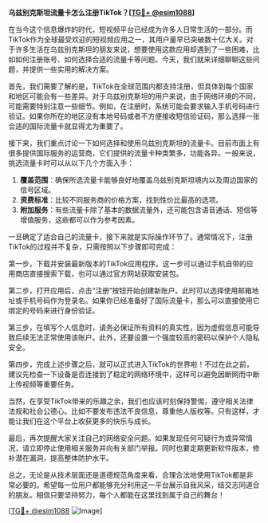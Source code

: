 **乌兹别克斯坦流量卡怎么注册TikTok？[[TG💪+ @esim1088](https://t.me/s/esim1088)]**

在当今这个信息爆炸的时代，短视频平台已经成为许多人日常生活的一部分。而TikTok作为全球最受欢迎的短视频应用之一，其用户量早已突破数十亿大关。对于许多生活在乌兹别克斯坦的朋友来说，想要使用这款应用却遇到了一些困难，比如如何注册账号、如何选择合适的流量卡等问题。今天，我们就来详细聊聊这些问题，并提供一些实用的解决方案。

首先，我们需要了解的是，TikTok在全球范围内都支持注册，但具体到每个国家和地区可能会有一些差异。对于乌兹别克斯坦的用户来说，由于网络环境的不同，可能需要特别注意一些细节。例如，在注册时，系统可能会要求输入手机号码进行验证。如果你所在的地区没有本地号码或者不方便接收短信验证码，那么选择一张合适的国际流量卡就显得尤为重要了。

接下来，我们重点讨论一下如何选择和使用乌兹别克斯坦的流量卡。目前市面上有很多提供国际服务的运营商，它们提供的流量卡种类繁多，功能各异。一般来说，挑选流量卡时可以从以下几个方面入手：

1. **覆盖范围**：确保所选流量卡能够良好地覆盖乌兹别克斯坦境内以及周边国家的信号区域。
2. **资费标准**：比较不同服务商的价格方案，找到性价比最高的选项。
3. **附加服务**：有些流量卡除了基本的数据流量外，还可能包含语音通话、短信等增值服务，这些都可以作为参考因素。

一旦确定了适合自己的流量卡，接下来就是实际操作环节了。通常情况下，注册TikTok的过程并不复杂，只需按照以下步骤即可完成：

第一步，下载并安装最新版本的TikTok应用程序。这一步可以通过手机自带的应用商店直接搜索下载，也可以通过官方网站获取安装包。

第二步，打开应用后，点击“注册”按钮开始创建新账户。此时可以选择使用邮箱地址或手机号码作为登录名。如果你已经准备好了国际流量卡，那么可以直接使用它绑定的号码来进行身份验证。

第三步，在填写个人信息时，请务必保证所有资料的真实性，因为虚假信息可能导致后续无法正常使用该账户。此外，还要设置一个强度较高的密码以保护个人隐私安全。

第四步，完成上述步骤之后，就可以正式进入TikTok的世界啦！不过在此之前，建议先检查一下设备是否连接到了稳定的网络环境中，这样可以避免因断网而中断上传视频等重要任务。

当然，在享受TikTok带来的乐趣之余，我们也应该时刻保持警惕，遵守相关法律法规和社会公德心。比如不要发布违法不良信息，尊重他人版权等。只有这样，才能让我们在这个平台上收获更多的快乐与成长。

最后，再次提醒大家关注自己的网络安全问题。如果发现任何可疑行为或异常情况，请立即停止使用相关服务并向有关部门举报。同时也要定期更新软件版本，修补潜在漏洞，提高整体防护水平。

总之，无论是从技术层面还是道德规范角度来看，合理合法地使用TikTok都是非常必要的。希望每一位用户都能够充分利用这一平台展示自我风采，结交志同道合的朋友。相信只要坚持努力，每个人都能在这里找到属于自己的舞台！

[[TG💪+ @esim1088](https://t.me/s/esim1088) ![Image](https://i.postimg.cc/4NQfJmqS/Snipaste-2025-05-13-00-14-12.png)]
